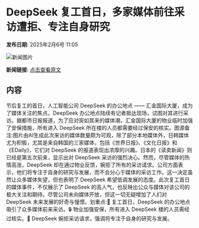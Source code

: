 # ​DeepSeek 复工首日，多家媒体前往采访遭拒、专注自身研究

**发布日期**: 2025年2月6号 11:05

![新闻图片](https://pic.chinaz.com/picmap/202502051542247291_3.jpg)

**新闻链接**: [点击查看原文](https://www.aibase.com/zh/news/15104)

## 内容

节后复工的首日，人工智能公司 DeepSeek 的办公地点 —— 汇金国际大厦，成为了媒体关注的焦点。DeepSeek 办公地点陆续有记者抵达现场，试图对其进行采访。据都市日报报道，为了应对突如其来的媒体潮，汇金国际大厦的物业临时加强了安保措施，所有进入 DeepSeek 所在楼的人员都需要经过保安的核实。图源备注:图片由AI生成此次来访的媒体数量颇为可观，除了部分本地媒体外，日韩媒体尤为积极，尤其是来自韩国的三家媒体，包括《世界日报》、《文化日报》和《EDaily》，它们对 DeepSeek 的报道表现出浓厚的兴趣。日本的《读卖新闻》则已经是第五次前来，显示出对 DeepSeek 采访的强烈决心。然而，尽管媒体的热情高涨，DeepSeek 却在通过物业反馈，婉拒了所有的采访请求。公司方面表示，他们将专注于自身的研究与发展，而不会分心于媒体的采访工作。这一决定虽然让众多媒体失望，但也表明了 DeepSeek 希望低调发展的态度。此次复工首日的媒体事件，不仅展示了 DeepSeek 的高人气，也反映出公众与媒体对该公司的极大关注和期待。尽管公司未向媒体开放，但这一切无疑增加了人们对 DeepSeek 未来发展的好奇与憧憬。划重点:📅 复工首日，DeepSeek 的办公地点吸引了众多媒体前来采访。🔒 物业加强安保，所有进入 DeepSeek 楼的人员需经过核实。🚫 DeepSeek 婉拒采访请求，强调将专注于自身的研究与发展。
